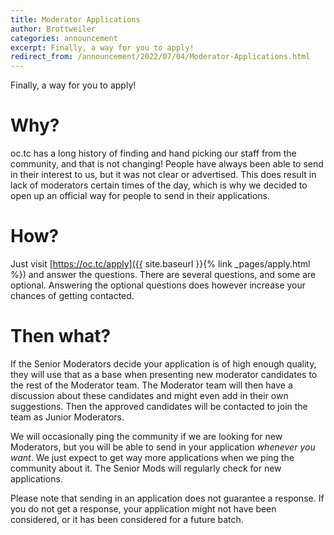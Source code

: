 ```yaml
---
title: Moderator Applications
author: Brottweiler
categories: announcement
excerpt: Finally, a way for you to apply!
redirect_from: /announcement/2022/07/04/Moderator-Applications.html
---
```


Finally, a way for you to apply!

# Why?

oc.tc has a long history of finding and hand picking our staff from the community, and that is not changing! People have always been able to send in their interest to us, but it was not clear or advertised. This does result in lack of moderators certain times of the day, which is why we decided to open up an official way for people to send in their applications.

# How?

Just visit [https://oc.tc/apply]({{ site.baseurl }}{% link _pages/apply.html %}) and answer the questions.
There are several questions, and some are optional. Answering the optional questions does however increase your chances of getting contacted.

# Then what?

If the Senior Moderators decide your application is of high enough quality, they will use that as a base when presenting new moderator candidates to the rest of the Moderator team. The Moderator team will then have a discussion about these candidates and might even add in their own suggestions. Then the approved candidates will be contacted to join the team as Junior Moderators.

We will occasionally ping the community if we are looking for new Moderators, but you will be able to send in your application *whenever you want*. We just expect to get way more applications when we ping the community about it. The Senior Mods will regularly check for new applications.

Please note that sending in an application does not guarantee a response. If you do not get a response, your application might not have been considered, or it has been considered for a future batch.
